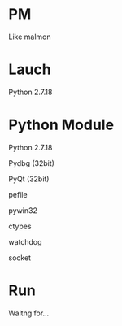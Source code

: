 # PM
Like malmon

# Lauch
Python 2.7.18

# Python Module
Python 2.7.18

Pydbg (32bit)

PyQt (32bit)

pefile

pywin32

ctypes

watchdog

socket

# Run
Waitng for...
